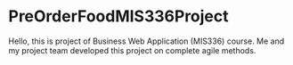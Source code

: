 # PreOrderFoodMIS336Project

Hello, this is project of Business Web Application (MIS336) course. Me and my project team developed this project on complete agile methods.
